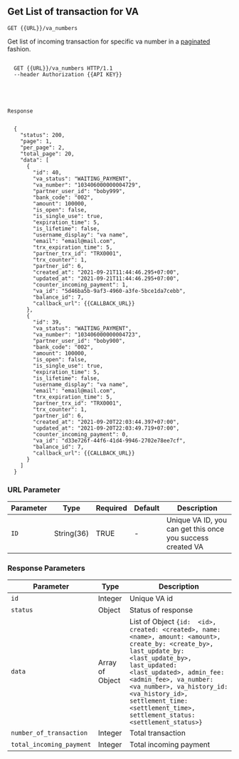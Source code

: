 ## Get List of transaction for VA
<p><api><code>GET {{URL}}/va_numbers</code></api></p>
<p>Get list of incoming transaction for specific va number in a <a href="#pagination">paginated</a> fashion.</p>
<div class="highlight"><pre class="highlight"><code>
  <span class="nf">GET</span> <span class="nn">{{URL}}/va_numbers</span> <span class="kr">HTTP</span><span class="o">/</span><span class="m">1.1</span>
  <span class="s2">--header</span> <span class="nf">Authorization</span> <span class="s2">{{API KEY}}</span> 

  <br>
  <p class="n">Response</p>
  <span class="p">{</span>
    <span class="nt">&#34;status&#34;</span><span class="p">:</span> <span class="mi">200</span><span class="p">,</span>
    <span class="nt">&#34;page&#34;</span><span class="p">:</span> <span class="mi">1</span><span class="p">,</span>
    <span class="nt">&#34;per_page&#34;</span><span class="p">:</span> <span class="mi">2</span><span class="p">,</span>
    <span class="nt">&#34;total_page&#34;</span><span class="p">:</span> <span class="mi">20</span><span class="p">,</span>
    <span class="nt">&#34;data&#34;</span><span class="p">:</span> <span class="p">[</span>
      <span class="p">{</span>
        <span class="nt">&#34;id&#34;</span><span class="p">:</span> <span class="mi">40</span><span class="p">,</span>
        <span class="nt">&#34;va_status&#34;</span><span class="p">:</span> <span class="s2">&#34;WAITING_PAYMENT&#34;</span><span class="p">,</span>
        <span class="nt">&#34;va_number&#34;</span><span class="p">:</span> <span class="s2">&#34;103406000000004729&#34;</span><span class="p">,</span>
        <span class="nt">&#34;partner_user_id&#34;</span><span class="p">:</span> <span class="s2">&#34;boby999&#34;</span><span class="p">,</span>
        <span class="nt">&#34;bank_code&#34;</span><span class="p">:</span> <span class="s2">&#34;002&#34;</span><span class="p">,</span>
        <span class="nt">&#34;amount&#34;</span><span class="p">:</span> <span class="mi">100000</span><span class="p">,</span>
        <span class="nt">&#34;is_open&#34;</span><span class="p">:</span> <span class="kc">false</span><span class="p">,</span>
        <span class="nt">&#34;is_single_use&#34;</span><span class="p">:</span> <span class="kc">true</span><span class="p">,</span>
        <span class="nt">&#34;expiration_time&#34;</span><span class="p">:</span> <span class="mi">5</span><span class="p">,</span>
        <span class="nt">&#34;is_lifetime&#34;</span><span class="p">:</span> <span class="kc">false</span><span class="p">,</span>
        <span class="nt">&#34;username_display&#34;</span><span class="p">:</span> <span class="s2">&#34;va name&#34;</span><span class="p">,</span>
        <span class="nt">&#34;email&#34;</span><span class="p">:</span> <span class="s2">&#34;email@mail.com&#34;</span><span class="p">,</span>
        <span class="nt">&#34;trx_expiration_time&#34;</span><span class="p">:</span> <span class="mi">5</span><span class="p">,</span>
        <span class="nt">&#34;partner_trx_id&#34;</span><span class="p">:</span> <span class="s2">&#34;TRX0001&#34;</span><span class="p">,</span>
        <span class="nt">&#34;trx_counter&#34;</span><span class="p">:</span> <span class="mi">1</span><span class="p">,</span>
        <span class="nt">&#34;partner_id&#34;</span><span class="p">:</span> <span class="mi">6</span><span class="p">,</span>
        <span class="nt">&#34;created_at&#34;</span><span class="p">:</span> <span class="s2">&#34;2021-09-21T11:44:46.295+07:00&#34;</span><span class="p">,</span>
        <span class="nt">&#34;updated_at&#34;</span><span class="p">:</span> <span class="s2">&#34;2021-09-21T11:44:46.295+07:00&#34;</span><span class="p">,</span>
        <span class="nt">&#34;counter_incoming_payment&#34;</span><span class="p">:</span> <span class="kc">1</span><span class="p">,</span>
        <span class="nt">&#34;va_id&#34;</span><span class="p">:</span> <span class="s2">&#34;5d46ba5b-9af3-4960-a3fe-5bce1da7cebb&#34;</span><span class="p">,</span>
        <span class="nt">&#34;balance_id&#34;</span><span class="p">:</span> <span class="mi">7</span><span class="p">,</span>
        <span class="nt">&#34;callback_url&#34;</span><span class="p">:</span> <span class="s2">{{CALLBACK_URL}}</span>
      <span class="p">},</span>
      <span class="p">{</span>
        <span class="nt">&#34;id&#34;</span><span class="p">:</span> <span class="mi">39</span><span class="p">,</span>
        <span class="nt">&#34;va_status&#34;</span><span class="p">:</span> <span class="s2">&#34;WAITING_PAYMENT&#34;</span><span class="p">,</span>
        <span class="nt">&#34;va_number&#34;</span><span class="p">:</span> <span class="s2">&#34;103406000000004723&#34;</span><span class="p">,</span>
        <span class="nt">&#34;partner_user_id&#34;</span><span class="p">:</span> <span class="s2">&#34;boby900&#34;</span><span class="p">,</span>
        <span class="nt">&#34;bank_code&#34;</span><span class="p">:</span> <span class="s2">&#34;002&#34;</span><span class="p">,</span>
        <span class="nt">&#34;amount&#34;</span><span class="p">:</span> <span class="mi">100000</span><span class="p">,</span>
        <span class="nt">&#34;is_open&#34;</span><span class="p">:</span> <span class="kc">false</span><span class="p">,</span>
        <span class="nt">&#34;is_single_use&#34;</span><span class="p">:</span> <span class="kc">true</span><span class="p">,</span>
        <span class="nt">&#34;expiration_time&#34;</span><span class="p">:</span> <span class="mi">5</span><span class="p">,</span>
        <span class="nt">&#34;is_lifetime&#34;</span><span class="p">:</span> <span class="kc">false</span><span class="p">,</span>
        <span class="nt">&#34;username_display&#34;</span><span class="p">:</span> <span class="s2">&#34;va name&#34;</span><span class="p">,</span>
        <span class="nt">&#34;email&#34;</span><span class="p">:</span> <span class="s2">&#34;email@mail.com&#34;</span><span class="p">,</span>
        <span class="nt">&#34;trx_expiration_time&#34;</span><span class="p">:</span> <span class="mi">5</span><span class="p">,</span>
        <span class="nt">&#34;partner_trx_id&#34;</span><span class="p">:</span> <span class="s2">&#34;TRX0001&#34;</span><span class="p">,</span>
        <span class="nt">&#34;trx_counter&#34;</span><span class="p">:</span> <span class="mi">1</span><span class="p">,</span>
        <span class="nt">&#34;partner_id&#34;</span><span class="p">:</span> <span class="mi">6</span><span class="p">,</span>
        <span class="nt">&#34;created_at&#34;</span><span class="p">:</span> <span class="s2">&#34;2021-09-20T22:03:44.397+07:00&#34;</span><span class="p">,</span>
        <span class="nt">&#34;updated_at&#34;</span><span class="p">:</span> <span class="s2">&#34;2021-09-20T22:03:49.719+07:00&#34;</span><span class="p">,</span>
        <span class="nt">&#34;counter_incoming_payment&#34;</span><span class="p">:</span> <span class="mi">0</span><span class="p">,</span>
        <span class="nt">&#34;va_id&#34;</span><span class="p">:</span> <span class="s2">&#34;d33e726f-44f6-41d4-9946-2702e78ee7cf&#34;</span><span class="p">,</span>
        <span class="nt">&#34;balance_id&#34;</span><span class="p">:</span> <span class="mi">7</span><span class="p">,</span>
        <span class="nt">&#34;callback_url&#34;</span><span class="p">:</span> <span class="s2">{{CALLBACK_URL}}</span>
      <span class="p">}</span>
    <span class="p">]</span>
  <span class="p">}</span>
</span></code></pre></div>
<h3 id="url-parameter-get-list-of-transaction-for-va" type="normal">URL Parameter</h3>
<table><thead>
<tr>
<th>Parameter</th>
<th>Type</th>
<th>Required</th>
<th>Default</th>
<th>Description</th>
</tr>
</thead><tbody>
<tr>
<td><api><code>ID</code></api></td>
<td>String(36)</td>
<td>TRUE</td>
<td>-</td>
<td>Unique VA ID, you can get this once you success created VA</td>
</tr>
</tbody></table></table>

<h3 id="response-parameters-get-list-of-transaction-for-va" type="normal">Response Parameters</h3>
<table><thead>
<tr>
<th>Parameter</th>
<th>Type</th>
<th>Description</th>
</tr>
</thead><tbody>
<tr>
<td><api><code>id</code></api></td>
<td>Integer</td>
<td>Unique VA id</td>
</tr>
<tr>
<td><api><code>status</code></api></td>
<td>Object</td>
<td>Status of response</code></td>
</tr>
<tr>
<td><api><code>data</code></api></td>
<td>Array of Object</td>
<td>List of Object <code>{id:  &lt;id&gt;, created: &lt;created&gt;, name: &lt;name&gt;, amount: &lt;amount&gt;, create_by: &lt;create_by&gt;, last_update_by: &lt;last_update_by&gt;, last_updated: &lt;last_updated&gt;, admin_fee: &lt;admin_fee&gt;, va_number: &lt;va_number&gt;, va_history_id: &lt;va_history_id&gt;, settlement_time: &lt;settlement_time&gt;, settlement_status: &lt;settlement_status&gt;}</code></td>
</tr>
<tr>
<td><api><code>number_of_transaction</code></api></td>
<td>Integer</td>
<td>Total transaction</td>
</tr>
<tr>
<td><api><code>total_incoming_payment</code></api></td>
<td>Integer</td>
<td>Total incoming payment</td>
</tr>
</tbody></table>
